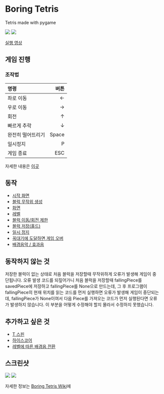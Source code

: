 # Boring Tetris
Tetris made with pygame

![](http://postfiles14.naver.net/MjAxNzA2MTFfMTEy/MDAxNDk3MTc0ODY4MzM3.EBXP_7YmC6960HLE69e75aIqG9RfuupGpvBtteBOsmog.nPiIGDex5dCrteibrL8LBaRISwnO-Mct4MBpXSaRGqAg.GIF.chbkk123/playthrough1.gif?type=w3)
![](http://postfiles2.naver.net/MjAxNzA2MTFfNTAg/MDAxNDk3MTc0ODY5MDUz.P_HTHtvUOJOkphxrM9KZqrLLSHCz7Twk0_ZucAkoaZAg.KyTNzbO2jBCOwRuciUAIaZcaXrGf4qsxuQ1mXvQXBWMg.GIF.chbkk123/playthrough3.gif?type=w3)

[실행 영상](https://youtu.be/ZzF_0WL0gog)


## 게임 진행
### 조작법

| 명령  | 버튼 |
| :------------ | -----------: |
| 좌로 이동 | ← |
| 우로 이동 | → |
| 회전 | ↑ |
| 빠르게 추락 | ↓ |
| 완전히 떨어뜨리기 | Space |
| 일시정지 | P |
| 게임 종료 | ESC |

자세한 내용은 [이곳](https://github.com/chbkk123/Project-2/wiki/How-to-Play)




## 동작
* [시작 화면](https://github.com/chbkk123/Project-2/wiki/Sucessed-works#%EC%8B%9C%EC%9E%91-%ED%99%94%EB%A9%B4)
* [블럭 무작위 생성](https://github.com/chbkk123/Project-2/wiki/Sucessed-works#%EB%B8%94%EB%9F%AD-%EB%AC%B4%EC%9E%91%EC%9C%84-%EC%83%9D%EC%84%B1)
* [화면](https://github.com/chbkk123/Project-2/wiki/Sucessed-works#%ED%99%94%EB%A9%B4)
* [레벨](https://github.com/chbkk123/Project-2/wiki/Sucessed-works#%EB%A0%88%EB%B2%A8-1)
* [블럭 이동/회전 제한](https://github.com/chbkk123/Project-2/wiki/Sucessed-works#%EB%B8%94%EB%9F%AD-%EC%9D%B4%EB%8F%99%ED%9A%8C%EC%A0%84-%EC%A0%9C%ED%95%9C)
* [블럭 저장(홀드)](https://github.com/chbkk123/Project-2/wiki/Sucessed-works#%EB%B8%94%EB%9F%AD-%EC%A0%80%EC%9E%A5%ED%99%80%EB%93%9C)
* [일시 정지](https://github.com/chbkk123/Project-2/wiki/Sucessed-works#%EC%9D%BC%EC%8B%9C-%EC%A0%95%EC%A7%80)
* [꼭대기에 도달하면 게임 오버](https://github.com/chbkk123/Project-2/wiki/Sucessed-works#%EA%BC%AD%EB%8C%80%EA%B8%B0%EC%97%90-%EB%8F%84%EB%8B%AC%ED%95%98%EB%A9%B4-%EA%B2%8C%EC%9E%84-%EC%98%A4%EB%B2%84)
* [배경음악 / 효과음](https://github.com/chbkk123/Project-2/wiki/Sucessed-works#%EB%B0%B0%EA%B2%BD%EC%9D%8C%EC%95%85--%ED%9A%A8%EA%B3%BC%EC%9D%8C)

## 동작하지 않는 것
 저장한 블럭이 없는 상태로 처음 블럭을 저장할때 무작위하게 오류가 발생해 게임이 중단됩니다. 오류 발생 코드를 되짚어가니 처음 블럭을 저장할때 fallingPiece를 savedPiece에 저장하고 fallingPiece를 None으로 만드는데, 그 후 프로그램이 fallingPiece의 현재 위치를 읽는 코드를 먼저 실행하면 오류가 발생해 게임이 중단되는데, fallingPiece가 None이여서 다음 Piece를 가져오는 코드가 먼저 실행된다면 오류가 발생하지 않습니다. 이 부분을 어떻게 수정해야 할지 몰라서 수정하지 못했습니다.

## 추가하고 싶은 것
* [T 스핀](https://github.com/chbkk123/Project-2/wiki/Plans#t-%EC%8A%A4%ED%95%80)
* [하이스코어](https://github.com/chbkk123/Project-2/wiki/Plans#%ED%95%98%EC%9D%B4%EC%8A%A4%EC%BD%94%EC%96%B4)
* [레벨에 따른 배경음 전환](https://github.com/chbkk123/Project-2/wiki/Plans#%EB%A0%88%EB%B2%A8%EC%97%90-%EB%94%B0%EB%A5%B8-%EB%B0%B0%EA%B2%BD%EC%9D%8C-%EC%A0%84%ED%99%98)

## 스크린샷
 
 ![](http://postfiles4.naver.net/MjAxNzA2MTFfMTE1/MDAxNDk3MTc0ODY3Njc1.kUbMOmOBRqvy5z0cH5RkZ_E64b-8ixCzDGzWU_hjLV4g.v3qhSIFetOdhumEJ_eGDICmoezgF7XNuYRDDE7xDLYEg.PNG.chbkk123/%EC%BA%A1%EC%B2%983.PNG?type=w3)
 ![](http://postfiles2.naver.net/MjAxNzA2MTFfMjYx/MDAxNDk3MTc0ODY3NDM1.GOrFccTGAEG_AWRxLY6IbK1JrhM6OS0ZrPDc6ZteymUg.PWN8Act0MouTOvwSO2Mky1EMSqkkf6VeHoMa5oXE1-8g.PNG.chbkk123/%EC%BA%A1%EC%B2%982.PNG?type=w3)


 자세한 정보는 [Boring Tetris Wiki](https://github.com/chbkk123/Project-2/wiki)에